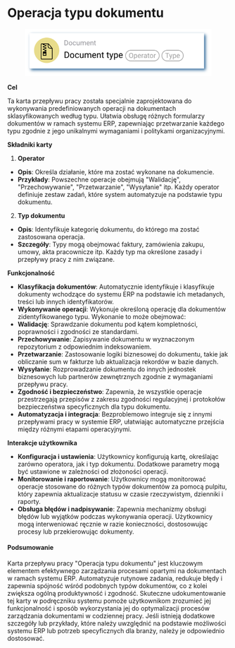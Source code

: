 # Operacja typu dokumentu

<figure><img src="../../../.gitbook/assets/userlmn_5cc120c265b7a237929e829ce781b452.png" alt=""><figcaption></figcaption></figure>

**Cel**

Ta karta przepływu pracy została specjalnie zaprojektowana do wykonywania predefiniowanych operacji na dokumentach sklasyfikowanych według typu. Ułatwia obsługę różnych formularzy dokumentów w ramach systemu ERP, zapewniając przetwarzanie każdego typu zgodnie z jego unikalnymi wymaganiami i politykami organizacyjnymi.

**Składniki karty**

1. **Operator**
* **Opis**: Określa działanie, które ma zostać wykonane na dokumencie.
* **Przykłady**: Powszechne operacje obejmują "Walidację", "Przechowywanie", "Przetwarzanie", "Wysyłanie" itp. Każdy operator definiuje zestaw zadań, które system automatyzuje na podstawie typu dokumentu.
2. **Typ dokumentu**
* **Opis**: Identyfikuje kategorię dokumentu, do którego ma zostać zastosowana operacja.
* **Szczegóły**: Typy mogą obejmować faktury, zamówienia zakupu, umowy, akta pracownicze itp. Każdy typ ma określone zasady i przepływy pracy z nim związane.

**Funkcjonalność**

* **Klasyfikacja dokumentów**: Automatycznie identyfikuje i klasyfikuje dokumenty wchodzące do systemu ERP na podstawie ich metadanych, treści lub innych identyfikatorów.
* **Wykonywanie operacji**: Wykonuje określoną operację dla dokumentów zidentyfikowanego typu. Wykonanie to może obejmować:
* **Walidację**: Sprawdzanie dokumentu pod kątem kompletności, poprawności i zgodności ze standardami.
* **Przechowywanie**: Zapisywanie dokumentu w wyznaczonym repozytorium z odpowiednim indeksowaniem.
* **Przetwarzanie**: Zastosowanie logiki biznesowej do dokumentu, takie jak obliczanie sum w fakturze lub aktualizacja rekordów w bazie danych.
* **Wysyłanie**: Rozprowadzanie dokumentu do innych jednostek biznesowych lub partnerów zewnętrznych zgodnie z wymaganiami przepływu pracy.
* **Zgodność i bezpieczeństwo**: Zapewnia, że wszystkie operacje przestrzegają przepisów z zakresu zgodności regulacyjnej i protokołów bezpieczeństwa specyficznych dla typu dokumentu.
* **Automatyzacja i integracja**: Bezproblemowo integruje się z innymi przepływami pracy w systemie ERP, ułatwiając automatyczne przejścia między różnymi etapami operacyjnymi.

**Interakcje użytkownika**

* **Konfiguracja i ustawienia**: Użytkownicy konfigurują kartę, określając zarówno operatora, jak i typ dokumentu. Dodatkowe parametry mogą być ustawione w zależności od złożoności operacji.
* **Monitorowanie i raportowanie**: Użytkownicy mogą monitorować operacje stosowane do różnych typów dokumentów za pomocą pulpitu, który zapewnia aktualizacje statusu w czasie rzeczywistym, dzienniki i raporty.
* **Obsługa błędów i nadpisywanie**: Zapewnia mechanizmy obsługi błędów lub wyjątków podczas wykonywania operacji. Użytkownicy mogą interweniować ręcznie w razie konieczności, dostosowując procesy lub przekierowując dokumenty.

#### Podsumowanie

Karta przepływu pracy "Operacja typu dokumentu" jest kluczowym elementem efektywnego zarządzania procesami opartymi na dokumentach w ramach systemu ERP. Automatyzuje rutynowe zadania, redukuje błędy i zapewnia spójność wśród podobnych typów dokumentów, co z kolei zwiększa ogólną produktywność i zgodność. Skuteczne udokumentowanie tej karty w podręczniku systemu pomoże użytkownikom zrozumieć jej funkcjonalność i sposób wykorzystania jej do optymalizacji procesów zarządzania dokumentami w codziennej pracy. Jeśli istnieją dodatkowe szczegóły lub przykłady, które należy uwzględnić na podstawie możliwości systemu ERP lub potrzeb specyficznych dla branży, należy je odpowiednio dostosować.
